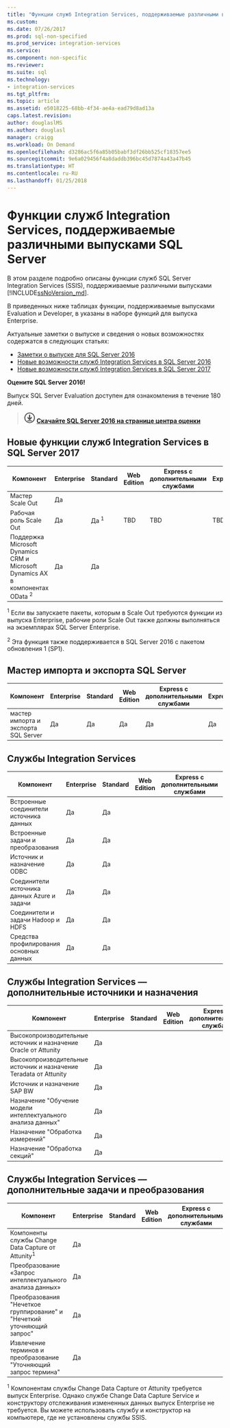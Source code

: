 ```yaml
---
title: "Функции служб Integration Services, поддерживаемые различными выпусками SQL Server | Документы Майкрософт"
ms.custom: 
ms.date: 07/26/2017
ms.prod: sql-non-specified
ms.prod_service: integration-services
ms.service: 
ms.component: non-specific
ms.reviewer: 
ms.suite: sql
ms.technology:
- integration-services
ms.tgt_pltfrm: 
ms.topic: article
ms.assetid: e5018225-68bb-4f34-ae4a-ead79d8ad13a
caps.latest.revision: 
author: douglaslMS
ms.author: douglasl
manager: craigg
ms.workload: On Demand
ms.openlocfilehash: d3286ac5f6a85b05babf3df26bb525cf18357ee5
ms.sourcegitcommit: 9e6a029456f4a8daddb396bc45d7874a43a47b45
ms.translationtype: HT
ms.contentlocale: ru-RU
ms.lasthandoff: 01/25/2018
---
```

# <a name="integration-services-features-supported-by-the-editions-of-sql-server"></a>Функции служб Integration Services, поддерживаемые различными выпусками SQL Server
 В этом разделе подробно описаны функции служб SQL Server Integration Services (SSIS), поддерживаемые различными выпусками [!INCLUDE[ssNoVersion_md](../includes/ssnoversion-md.md)].  

В приведенных ниже таблицах функции, поддерживаемые выпусками Evaluation и Developer, в указаны в наборе функций для выпуска Enterprise.
  
Актуальные заметки о выпуске и сведения о новых возможностях содержатся в следующих статьях:
-   [Заметки о выпуске для SQL Server 2016](../sql-server/sql-server-2016-release-notes.md)
-   [Новые возможности служб Integration Services в SQL Server 2016](../integration-services/what-s-new-in-integration-services-in-sql-server-2016.md)
-   [Новые возможности служб Integration Services в SQL Server 2017](../integration-services/what-s-new-in-integration-services-in-sql-server-2017.md)
    
**Оцените SQL Server 2016!**    

Выпуск SQL Server Evaluation доступен для ознакомления в течение 180 дней.  
    
> [![Скачать на странице центра оценки](../analysis-services/media/download.png)](https://www.microsoft.com/evalcenter/evaluate-sql-server-2016) **[Скачайте SQL Server 2016 на странице центра оценки](https://www.microsoft.com/evalcenter/evaluate-sql-server-2016)**    
    
## <a name="ISNew"></a> Новые функции служб Integration Services в SQL Server 2017
  
|Компонент|Enterprise|Standard|Web Edition|Express с дополнительными службами|Express|  
|-------------|----------------|--------------|---------|------------------------------------|------------------------|  
|Мастер Scale Out|Да|||||
|Рабочая роль Scale Out|Да|Да <sup>1</sup>|TBD|TBD|TBD|
|Поддержка Microsoft Dynamics CRM и Microsoft Dynamics AX в компонентах OData <sup>2</sup>|Да|Да||||

<sup>1</sup> Если вы запускаете пакеты, которым в Scale Out требуются функции из выпуска Enterprise, рабочие роли Scale Out также должны выполняться на экземплярах SQL Server Enterprise.

<sup>2</sup> Эта функция также поддерживается в SQL Server 2016 с пакетом обновления 1 (SP1).

## <a name="IEWiz"></a> Мастер импорта и экспорта SQL Server

|Компонент|Enterprise|Standard|Web Edition|Express с дополнительными службами|Express|  
|-------------|----------------|--------------|---------|------------------------------------|------------------------|  
|мастер импорта и экспорта SQL Server|Да|Да|Да|Да|Да|  

## <a name="IS"></a> Службы Integration Services  
  
|Компонент|Enterprise|Standard|Web Edition|Express с дополнительными службами|Express|  
|-------------|----------------|--------------|---------|------------------------------------|------------------------|  
|Встроенные соединители источника данных|Да|Да|||| 
|Встроенные задачи и преобразования|Да|Да||||  
|Источник и назначение ODBC |Да|Да|||| 
|Соединители источника данных Azure и задачи|Да|Да||||  
|Соединители и задачи Hadoop и HDFS|Да|Да||||  
|Средства профилирования основных данных|Да|Да|||| 

## <a name="ISAA"></a> Службы Integration Services — дополнительные источники и назначения  
  
|Компонент|Enterprise|Standard|Web Edition|Express с дополнительными службами|Express|  
|-------------|----------------|--------------|---------|------------------------------------|------------------------|  
|Высокопроизводительные источник и назначение Oracle от Attunity|Да|||||  
|Высокопроизводительные источник и назначение Teradata от Attunity|Да|||||  
|Источник и назначение SAP BW|Да|||||  
|Назначение "Обучение модели интеллектуального анализа данных"|Да|||||  
|Назначение "Обработка измерений"|Да|||||  
|Назначение "Обработка секций"|Да|||||  
  
## <a name="ISAT"></a> Службы Integration Services — дополнительные задачи и преобразования  
  
|Компонент|Enterprise|Standard|Web Edition|Express с дополнительными службами|Express|  
|-------------|----------------|--------------|---------|------------------------------------|------------------------|  
|Компоненты службы Change Data Capture от Attunity<sup>1</sup>|Да|||||  
|Преобразование «Запрос интеллектуального анализа данных»|Да|||||  
|Преобразования "Нечеткое группирование" и "Нечеткий уточняющий запрос"|Да|||||  
|Извлечение терминов и преобразование "Уточняющий запрос термина"|Да|||||  

<sup>1</sup> Компонентам службы Change Data Capture от Attunity требуется выпуск Enterprise. Однако службе Change Data Capture Service и конструктору отслеживания измененных данных выпуск Enterprise не требуется. Вы можете использовать службу и конструктор на компьютере, где не установлены службы SSIS.
